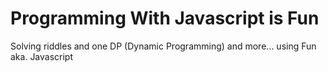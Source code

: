 # Programming With Javascript is Fun
Solving riddles and one DP (Dynamic Programming) and more... using Fun aka. Javascript
